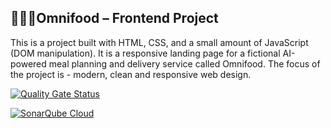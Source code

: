 ## 🍔🍕🥗Omnifood – Frontend Project

This is a project built with HTML, CSS, and a small amount of JavaScript (DOM manipulation).
It is a responsive landing page for a fictional AI-powered meal planning and delivery service called Omnifood.
The focus of the project is - modern, clean and responsive web design.

[![Quality Gate Status](https://sonarcloud.io/api/project_badges/measure?project=antonriabokon_Omnifood-Frontend-Project&metric=alert_status)](https://sonarcloud.io/summary/new_code?id=antonriabokon_Omnifood-Frontend-Project)

[![SonarQube Cloud](https://sonarcloud.io/images/project_badges/sonarcloud-light.svg)](https://sonarcloud.io/summary/new_code?id=antonriabokon_Omnifood-Frontend-Project)
